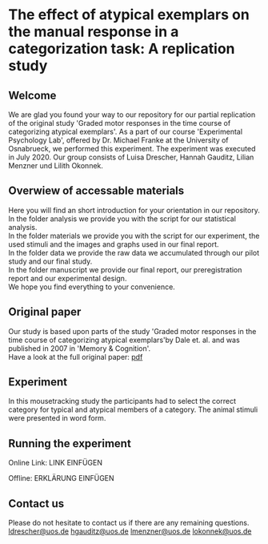 # The effect of atypical exemplars on the manual response in a categorization task: A replication study

## Welcome
We are glad you found your way to our repository for our partial replication of the original study 'Graded motor responses in the time	course of categorizing atypical exemplars'.
As a part of our course 'Experimental Psychology Lab', offered by Dr. Michael	Franke at the University of Osnabrueck, we performed this experiment. 
The experiment was executed in July 2020.
Our group consists of Luisa Drescher, Hannah Gauditz, Lilian Menzner und Lilith Okonnek.

## Overwiew of accessable materials

Here you will find an short introduction for your orientation in our repository. <br>
In the folder analysis we provide you with the script for our statistical analysis.<br>
In the folder materials we provide you with the script for our experiment, the used stimuli and the images and graphs used in our final report.<br>
In the folder data we provide the raw data we accumulated through our pilot study and our final study. <br>
In the folder manuscript we provide our final report, our preregistration report and our experimental design.<br>
We hope you find everything to your convenience.

## Original paper
Our study is based upon parts of the study 'Graded motor responses in the time	course of categorizing atypical exemplars'by Dale et. al. and was published in 2007 in 'Memory & Cognition'. <br>
Have a look at the full original paper:
[pdf](https://link.springer.com/content/pdf/10.3758/BF03195938.pdf)

## Experiment
In this mousetracking study the participants had to select the correct category for typical and atypical members of a category. The animal stimuli were presented in word form.

## Running the experiment

Online Link: LINK EINFÜGEN

Offline: ERKLÄRUNG EINFÜGEN

## Contact us
Please do not hesitate to contact us if there are any remaining questions.<br>
ldrescher@uos.de
hgauditz@uos.de
lmenzner@uos.de
lokonnek@uos.de
